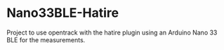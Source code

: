 # Nano33BLE-Hatire

Project to use opentrack with the hatire plugin using an Arduino Nano 33 BLE for the measurements.
